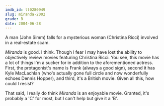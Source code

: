 ```yaml
---
imdb_id: tt0280949
slug: miranda-2002
grade: B
date: 2004-06-28
---
```


A man (John Simm) falls for a mysterious woman (Christina Ricci) involved in a real-estate scam.

_Miranda_ is good. I think. Though I fear I may have lost the ability to objectively review movies featuring Christina Ricci. You see, this movie has a lot of things I'm a sucker for in addition to the aforementioned actress. First, the protagonist's name is Frank (always a good sign), second it has Kyle MacLachlan (who's actually gone full circle and now wonderfully echoes Dennis Hopper), and third, it's a British movie. Given all this, how could I resist?

That said, I really do think _Miranda_ is an enjoyable movie. Granted, it's probably a 'C' for most, but I can't help but give it a 'B'.
